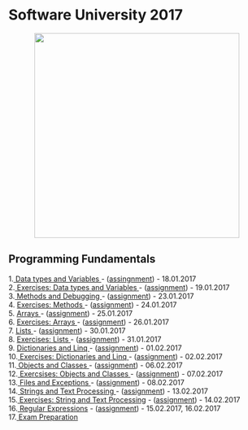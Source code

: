 # Software University 2017
<p align="center"><a href="https://softuni.bg/"><img src="https://softuni.bg/Files/UserFiles/ImageGallery/softuni-2.0.jpg" alt="" width="403" height="403" /> </a></p>

<h2> Programming Fundamentals </h2>
1.<a href="https://github.com/badjok3/creative-title/tree/master/dataTypes"> Data types and Variables </a> - (<a href="https://github.com/badjok3/creative-title/blob/master/dataTypes/README.md">assingnment</a>) - 18.01.2017<br>
2.<a href="https://github.com/badjok3/creative-title/tree/master/dataTypesExercise"> Exercises: Data types and Variables </a> - (<a href="https://github.com/badjok3/creative-title/blob/master/dataTypesExercise/README.md">assignment</a>) - 19.01.2017<br>
3.<a href="https://github.com/badjok3/creative-title/tree/master/Methods%20And%20Debugging"> Methods and Debugging </a> - (<a href="https://github.com/badjok3/creative-title/blob/master/Methods%20And%20Debugging/README.md">assignment</a>) - 23.01.2017<br>
4. <a href="https://github.com/badjok3/creative-title/tree/master/Methods%20Exercise"> Exercises: Methods </a> - (<a href="https://github.com/badjok3/creative-title/blob/master/Methods%20Exercise/README.md">assignment</a>) - 24.01.2017 <br>
5. <a href="https://github.com/badjok3/creative-title/tree/master/Arrays"> Arrays </a> - (<a href="https://github.com/badjok3/creative-title/blob/master/Arrays/README.md">assignment</a>) - 25.01.2017 <br>
6. <a href="https://github.com/badjok3/creative-title/tree/master/Arrays%20Exercise"> Exercises: Arrays </a> - (<a href="https://github.com/badjok3/creative-title/blob/master/Arrays%20Exercise/README.md">assignment</a>) - 26.01.2017 <br>
7. <a href="https://github.com/badjok3/creative-title/tree/master/Lists"> Lists </a> - (<a href="https://github.com/badjok3/creative-title/blob/master/Lists/README.md">assignment</a>) - 30.01.2017 <br>
8. <a href="https://github.com/badjok3/creative-title/tree/master/Lists%20Exercise"> Exercises: Lists </a> - (<a href="https://github.com/badjok3/creative-title/blob/master/Lists%20Exercise/README.md">assignment</a>) - 31.01.2017 <br>
9. <a href="https://github.com/badjok3/creative-title/tree/master/Dictionaries%20and%20Linq"> Dictionaries and Linq </a> - (<a href="https://github.com/badjok3/creative-title/blob/master/Dictionaries%20and%20Linq/README.md">assignment</a>) - 01.02.2017<br>
10.<a href="https://github.com/badjok3/creative-title/tree/master/Dictionaries%20and%20Linq%20Exercise"> Exercises: Dictionaries and Linq </a> - (<a href="https://github.com/badjok3/creative-title/blob/master/Dictionaries%20and%20Linq%20Exercise/README.md">assignment</a>) - 02.02.2017<br>
11.<a href="https://github.com/badjok3/creative-title/tree/master/Objects%20And%20Classes"> Objects and Classes </a> - (<a href="https://github.com/badjok3/creative-title/blob/master/Objects%20And%20Classes/README.md">assignment</a>) - 06.02.2017<br>
12.<a href="https://github.com/badjok3/creative-title/tree/master/Objects%20And%20Classes%20Exercise"> Exercsises: Objects and Classes </a> - (<a href="https://github.com/badjok3/creative-title/blob/master/Objects%20And%20Classes%20Exercise/README.md">assignment</a>) - 07.02.2017<br>
13.<a href="https://github.com/badjok3/creative-title/tree/master/Files%20and%20Exceptions"> Files and Exceptions </a> - (<a href="https://github.com/badjok3/creative-title/blob/master/Files%20and%20Exceptions/README.md">assignment</a>) - 08.02.2017<br>
14.<a href="https://github.com/badjok3/creative-title/tree/master/String%20and%20Text%20Processing"> Strings and Text Processing </a> - (<a href="https://github.com/badjok3/creative-title/blob/master/String%20and%20Text%20Processing/README.md">assignment</a>) - 13.02.2017<br>
15.<a href="https://github.com/badjok3/creative-title/tree/master/Strings%20and%20Text%20Processing%20Exercise"> Exercises: String and Text Processing</a> - (<a href="https://github.com/badjok3/creative-title/blob/master/Strings%20and%20Text%20Processing%20Exercise/README.md">assignment</a>) - 14.02.2017<br>
16.<a href="https://github.com/badjok3/creative-title/tree/master/Regular%20Expressions"> Regular Expressions</a> - (<a href="https://github.com/badjok3/creative-title/blob/master/Regular%20Expressions/README.md">assignment</a>) - 15.02.2017, 16.02.2017<br>
17.<a href="https://github.com/badjok3/creative-title/tree/master/Exam%20Prep"> Exam Preparation </a>
</p>
